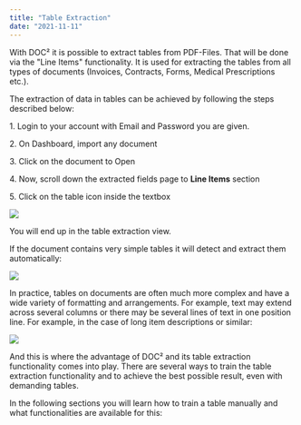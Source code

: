 ```yaml
---
title: "Table Extraction"
date: "2021-11-11"
---
```


With DOC² it is possible to extract tables from PDF-Files. That will be done via the "Line Items" functionality. It is used for extracting the tables from all types of documents (Invoices, Contracts, Forms, Medical Prescriptions etc.).

The extraction of data in tables can be achieved by following the steps described below:

1\. Login to your account with Email and Password you are given.

2\. On Dashboard, import any document

3\. Click on the document to Open

4\. Now, scroll down the extracted fields page to **Line Items** section

5\. Click on the table icon inside the textbox

![](/_images/doc2/Line-Items.png)

You will end up in the table extraction view.

If the document contains very simple tables it will detect and extract them automatically:

![](/_images/doc2/image-17-1024x92.png)

In practice, tables on documents are often much more complex and have a wide variety of formatting and arrangements. For example, text may extend across several columns or there may be several lines of text in one position line. For example, in the case of long item descriptions or similar:

![](/_images/doc2/image-16.png)

And this is where the advantage of DOC² and its table extraction functionality comes into play. There are several ways to train the table extraction functionality and to achieve the best possible result, even with demanding tables.

In the following sections you will learn how to train a table manually and what functionalities are available for this:
